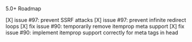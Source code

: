 5.0+ Roadmap

[X] issue #97: prevent SSRF attacks
[X] issue #97: prevent infinite redirect loops
[X] fix issue #90: temporarily remove itemprop meta support
[X] fix issue #90: implement itemprop support correctly for meta tags in head


